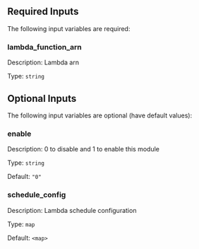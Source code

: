 ## Required Inputs

The following input variables are required:

### lambda\_function\_arn

Description: Lambda arn

Type: `string`

## Optional Inputs

The following input variables are optional (have default values):

### enable

Description: 0 to disable and 1 to enable this module

Type: `string`

Default: `"0"`

### schedule\_config

Description: Lambda schedule configuration

Type: `map`

Default: `<map>`

